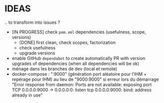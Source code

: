 # IDEAS

.. to transform into issues ?

- [IN PROGRESS] check `pom.xml` dependencies (usefulness, scope, versions)
    - [DONE] first clean, check scopes, factorization
    - check usefulness
    - upgrade versions
- enable GitHub `dependabot` to create automatically PR with version upgrades of dependencies (when all dependencies will be ok)
- ménage dans les branches de dev (local et remote)
- docker-compose : ":9000" (génération port aléatoire pour l'IHM + repérage pour IHM) au lieu de "9000:9000" si erreur lors du démarrage "Error response from daemon: Ports are not available: exposing port TCP 0.0.0.0:9000 -> 0.0.0.0:0: listen tcp 0.0.0.0:9000: bind: address already in use"